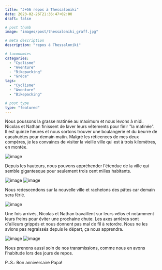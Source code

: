 ```yaml
---
title: "J+56 repos à Thessaloniki"
date: 2023-02-26T21:36:47+02:00
draft: false

# post thumb
image: "images/post/thessaloniki_graff.jpg"

# meta description
description: "repos à Thessaloniki"

# taxonomies
categories:
  - "Cyclisme" 
  - "Aventure" 
  - "Bikepacking"
  - "Grèce" 
tags:
  - "Cyclisme" 
  - "Aventure" 
  - "Bikepacking" 

# post type
type: "featured"
---
```


Nous poussons la grasse matinée au maximum et nous levons à midi. Nicolas et Nathan finissent de laver leurs vêtements pour finir "la matinée". Il est quinze heures et nous sortons trouver une boulangerie et du beurre de cacahuètes pour demain matin. Malgré les réticences de mes deux compères, je les convaincs de visiter la vieille ville qui est à trois kilomètres, en montée. 

![image](../../images/post/thessaloniki_montee.jpg)

Depuis les hauteurs, nous pouvons appréhender l'étendue de la ville qui semble gigantesque pour seulement trois cent milles habitants. 

![image](../../images/post/thessaloniki_pano.jpg)
![image](../../images/post/thessaloniki_eglise2.jpg)

Nous redescendons sur la nouvelle ville et rachetons des pâtes car demain sera férié. 

![image](../../images/post/thessaloniki_rail.jpg)

Une fois arrivés, Nicolas et Nathan travaillent sur leurs vélos et notamment leurs freins pour éviter une prochaine chute. Les axes arrières sont d'ailleurs grippés et nous donnent pas mal de fil à retordre. Nous ne les avions pas regraissés depuis le départ, ça nous apprendra. 

![image](../../images/post/thessaloniki_nico.jpg)
![image](../../images/post/thessaloniki_nath.jpg)

Nous prenons aussi soin de nos transmissions, comme nous en avons l'habitude lors des jours de repos. 

P..S.: Bon anniversaire Papa! 
